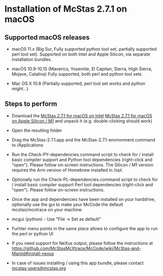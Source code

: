 # Installation of McStas 2.7.1 on macOS 

## Supported macOS releases
* macOS 11.x (Big Sur, Fully supported python tool set, partially
  supported perl tool set). Supported on both Intel and Apple Silicon,
  via separate installation bundles.

* macOS 10.9-10.15 (Maverics, Yosemite, El Capitan, Sierra, High
  Sierra, Mojave, Catalina) Fully supported, both perl and python tool sets

* Mac OS X 10.8 (Partially supported, perl tool set works and python might...)

## Steps to perform

* Download the 
  [McStas 2.7.1 for macOS on Intel](http://download.mcstas.org/mcstas-2.7.1/mac/x86_64/mcstas-2.7.1_x86_64.tgz)
  [McStas 2.7.1 for macOS on Apple Silicon / M1](http://download.mcstas.org/mcstas-2.7.1/mac/arm64/mcstas-2.7.1_arm64.tgz)
 and unpack it (e.g. double-clicking should work)

* Open the resulting folder

* Drag the McStas-2.7.1.app and the McStas-2.7.1-environment.command to
/Applications

* Run the Check-PY-dependencies.command script to check for / install
  basic compiler support and  Python tool dependencies (right-click and "open"). Please follow
  on-screen instructions. The Silicon / M1 version requires the Arm
  version of Homebrew installed in /opt.

* Optionally run the Check-PL-dependencies.command script to check for
  / install basic compiler support  Perl tool dependencies (right-click and "open"). Please follow
  on-screen instructions.

* Once the app and dependencies have been installed on your harddrive, optionally use the gui to make your McCode
the default mcstas/mcxtrace on your machine:
 * mcgui    (python) - Use "File -> Set as default"
 * Furhter menu points in the same place allows to configure the app to run the perl or python UI

* If you need support for NeXus output, please follow the instructions
  at https://github.com/McStasMcXtrace/McCode/wiki/McStas-and-Mantid#install-nexus

* In case of issues installing / using this app bundle, please contact mcstas-users@mcstas.org
